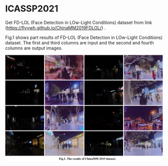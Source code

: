 # ICASSP2021
Get FD-LOL (Face Detection in LOw-Light Conditions) dataset from link (https://flyywh.github.io/ChinaMM2019FDLOL/) .

Fig.1 shows part results of FD-LOL (Face Detection in LOw-Light Conditions) dataset. The first and third columns are input and the second and fourth columns are output images.

![Fig.1. The results of ChinaMM 2019 dataset.](https://github.com/paper-submit-009/ICASSP2021/blob/main/chinaMM.jpg)
